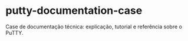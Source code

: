 # putty-documentation-case
Case de documentação técnica: explicação, tutorial e referência sobre o PuTTY.
